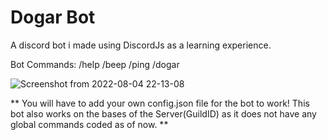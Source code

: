 # Dogar Bot
A discord bot i made using DiscordJs as a learning experience.

Bot Commands: /help /beep /ping /dogar

![Screenshot from 2022-08-04 22-13-08](https://user-images.githubusercontent.com/76205185/182911289-3c1c6e2b-9faa-47f7-89ad-ffba28be4d58.png)


** You will have to add your own config.json file for the bot to work! This bot also works on the bases of the Server(GuildID) as it does not have any global commands coded as of now. **
